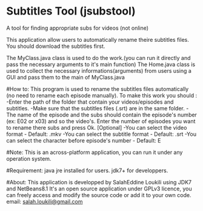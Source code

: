 # Subtitles Tool (jsubstool)
A tool for finding appropriate subs for videos (not online)

This application allow users to automatically rename theire subtitles files.
You should download the subtitles first.

The MyClass.java class is used to do the work.(you can run it directly and pass the necessary arguments to it's main function)
The Home.java class is used to collect the necessary informations(arguments) from users using a GUI and pass them to the main of MyClass.java

#How to:
This program is used to rename the subtitles files automatically (no need to rename each episode manually).
To make this work you should :
	-Enter the path of the folder that contain your videos/episodes and subtitles.
	-Make sure that the subtitles files (.srt) are in the same folder.
	-The name of the episode and the subs should contain the episode's number (ex: E02 or x03) and so the video's.
		Enter the number of episodes you want to rename there subs and press Ok.
[Optional]
	-You can select the video format - Default: .mkv
	-You can select the subtitle format - Default: .srt
	-You can select the character before episode's number - Default: E

#Note:
	This is an across-platform application, you can run it under any operation system.
	
#Requirement:
	java jre installed for users.
	jdk7+ for developpers.

#About:
This application is developped by SalahEddine Loukili using  JDK7 and NetBeans8.1
It's an open source application under GPLv3 licence, you can freely access and modify the source code or add it to your own code.
email: salah.loukili@gmail.com


